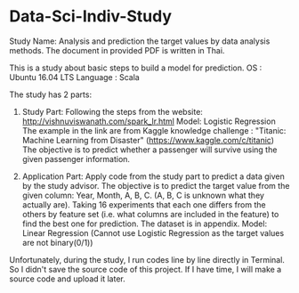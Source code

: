 # Data-Sci-Indiv-Study

Study Name: Analysis and prediction the target values by data analysis methods.
The document in provided PDF is written in Thai.

This is a study about basic steps to build a model for prediction.
OS : Ubuntu 16.04 LTS
Language : Scala 

The study has 2 parts:
1. Study Part:  Following the steps from the website: http://vishnuviswanath.com/spark_lr.html
Model: Logistic Regression
The example in the link are from Kaggle knowledge challenge : "Titanic: Machine Learning from Disaster"
(https://www.kaggle.com/c/titanic) 
The objective is to predict whether a passenger will survive using the given passenger information.

2. Application Part: Apply code from the study part to predict a data given by the study advisor.
The objective is to predict the target value from the given column: Year, Month, A, B, C. (A, B, C is unknown what they actually are).
Taking 16 experiments that each one differs from the others by feature set (i.e. what columns are included in the feature) to find the best one for prediction.
The dataset is in appendix.
Model: Linear Regression (Cannot use Logistic Regression as the target values are not binary(0/1))

Unfortunately, during the study, I run codes line by line directly in Terminal. 
So I didn't save the source code of this project. 
If I have time, I will make a source code and upload it later.

